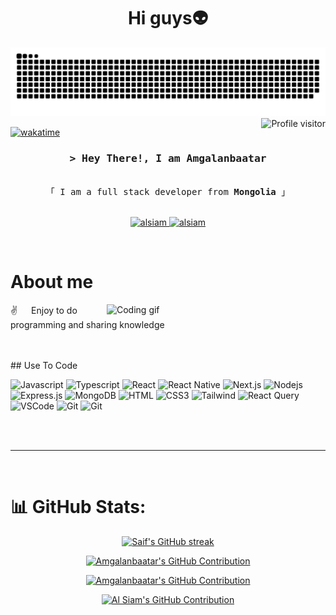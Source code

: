 <h1 align="center">Hi guys👽  </h1>

<div align="center">
  <img  src="https://raw.githubusercontent.com/Platane/snk/output/github-contribution-grid-snake.svg"
       alt="snake" /></a>
</div>


<!--
<h2 align="center">
  Welcome to Al Siam World!
  <img src="https://media.giphy.com/media/hvRJCLFzcasrR4ia7z/giphy.gif" width="28">
</h2>
-->

<!--
<p align="center">
  <a href="https://github.com/alsiam"><img src="https://readme-typing-svg.herokuapp.com/?lines=Self%20Taught%20Programmer;Front%20End%20Developer;1.5%2B%20years%20of%20coding%20experience;Always%20learning%20new%20things&center=true&width=380&height=45"></a>
</p>

 -->

<a href="https://komarev.com/ghpvc/?username=alsiam">
  <img align="right" src="https://komarev.com/ghpvc/?username=alsiam&label=Visitors&color=0e75b6&style=flat" alt="Profile visitor" />
</a>


[![wakatime](https://wakatime.com/badge/user/eebb3dd8-d9b2-40de-9b88-6fd6cac99dbc.svg)](https://wakatime.com/@eebb3dd8-d9b2-40de-9b88-6fd6cac99dbc)

<!-- Intro  -->
<h3 align="center">
        <samp>&gt; Hey There!, I am
                <b><a target="_blank">Amgalanbaatar</a></b>
        </samp>
</h3>


<p align="center"> 
  <samp>
    <br>
    「 I am a full stack developer from <b>Mongolia</b> 」
    <br>
    <br>
  </samp>
</p>

<p align="center">
 <a href="https://instagram.com/yesoke_snw" target="_blank">
  <img src="https://img.shields.io/badge/Instagram-fe4164?style=for-the-badge&logo=instagram&logoColor=white" alt="alsiam" />
 </a> 
 <a href="https://www.facebook.com/profile.php?id=100043903941322" target="_blank">
  <img src="https://img.shields.io/badge/Facebook-20BEFF?&style=for-the-badge&logo=facebook&logoColor=white" alt="alsiam"  />
  </a> 
</p>
<br />

<!-- About Section -->
 # About me
 
<p>
 <img align="right" width="350" src="/assets/programmer.gif" alt="Coding gif" />
 ✌️ &emsp; Enjoy to do programming and sharing knowledge <br/><br/>
</p>
<br/>
## Use To Code

![Javascript](https://img.shields.io/badge/Javascript-F0DB4F?style=for-the-badge&labelColor=black&logo=javascript&logoColor=F0DB4F)
![Typescript](https://img.shields.io/badge/Typescript-007acc?style=for-the-badge&labelColor=black&logo=typescript&logoColor=007acc)
![React](https://img.shields.io/badge/-React-61DBFB?style=for-the-badge&labelColor=black&logo=react&logoColor=61DBFB)
![React Native](https://img.shields.io/badge/React_Native-20232A?style=for-the-badge&logo=react&logoColor=61DAFB)
![Next.js](https://img.shields.io/badge/next.js-000000?style=for-the-badge&logo=nextdotjs&logoColor=white)
![Nodejs](https://img.shields.io/badge/Nodejs-3C873A?style=for-the-badge&labelColor=black&logo=node.js&logoColor=3C873A)
![Express.js](https://img.shields.io/badge/Express.js-000000?style=for-the-badge&logo=express&logoColor=white)
![MongoDB](https://img.shields.io/badge/MongoDB-4EA94B?style=for-the-badge&logo=mongodb&logoColor=white)
![HTML](https://img.shields.io/badge/HTML5-E34F26?style=for-the-badge&logo=html5&logoColor=white)
![CSS3](https://img.shields.io/badge/CSS3-1572B6?style=for-the-badge&logo=css3&logoColor=white)
![Tailwind](https://img.shields.io/badge/Tailwind_CSS-092749?style=for-the-badge&logo=tailwindcss&logoColor=06B6D4&labelColor=000000)
![React Query](https://img.shields.io/badge/-React_Query-FF4154?style=for-the-badge&logo=react%20query&logoColor=white)
![VSCode](https://img.shields.io/badge/Visual_Studio-0078d7?style=for-the-badge&logo=visual%20studio&logoColor=white)
![Git](https://img.shields.io/badge/Git-F05032?style=for-the-badge&logo=git&logoColor=white)
![Git](https://img.shields.io/badge/Github-F05032?style=for-the-badge&logo=github&logoColor=black)



<br/>
<br/>
<hr/>
<br/>


# 📊 GitHub Stats:
<p align="center">
  <a href="https://github.com/Amgalanbaatar888">
    <img src="https://github-readme-stats.vercel.app/api/top-langs/?username=Amgalanbaatar888&theme=tokyonight&hide_border=false&include_all_commits=false&count_private=false&layout=compact" alt="Saif's GitHub streak"/>
  </a>
</p>

<p align="center">
  <a href="https://github.com/Amgalanbaatar888">
    <img src="https://github-readme-stats.vercel.app/api?username=Amgalanbaatar888&theme=tokyonight&hide_border=false&include_all_commits=false&count_private=false" alt="Amgalanbaatar's GitHub Contribution"/>
  </a>
</p>
<p align="center">
  <a href="https://github.com/Amgalanbaatar888">
    <img src="https://github-readme-streak-stats.herokuapp.com/?user=Amgalanbaatar888&theme=tokyonight&hide_border=false" alt="Amgalanbaatar's GitHub Contribution"/>
  </a>
</p>

<p align="center">
  <a href="https://github.com/Amgalanbaatar888">
    <img src="https://github-profile-summary-cards.vercel.app/api/cards/profile-details?username=Amgalanbaatar888&theme=tokyonight" alt="Al Siam's GitHub Contribution"/>
  </a>
</p>


